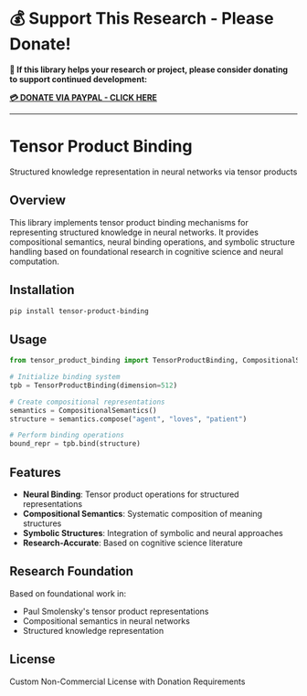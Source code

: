# 💰 Support This Research - Please Donate!

**🙏 If this library helps your research or project, please consider donating to support continued development:**

**[💳 DONATE VIA PAYPAL - CLICK HERE](https://www.paypal.com/cgi-bin/webscr?cmd=_s-xclick&hosted_button_id=WXQKYYKPHWXHS)**

---

# Tensor Product Binding

Structured knowledge representation in neural networks via tensor products

## Overview

This library implements tensor product binding mechanisms for representing structured knowledge in neural networks. It provides compositional semantics, neural binding operations, and symbolic structure handling based on foundational research in cognitive science and neural computation.

## Installation

```bash
pip install tensor-product-binding
```

## Usage

```python
from tensor_product_binding import TensorProductBinding, CompositionalSemantics

# Initialize binding system
tpb = TensorProductBinding(dimension=512)

# Create compositional representations
semantics = CompositionalSemantics()
structure = semantics.compose("agent", "loves", "patient")

# Perform binding operations
bound_repr = tpb.bind(structure)
```

## Features

- **Neural Binding**: Tensor product operations for structured representations
- **Compositional Semantics**: Systematic composition of meaning structures
- **Symbolic Structures**: Integration of symbolic and neural approaches
- **Research-Accurate**: Based on cognitive science literature

## Research Foundation

Based on foundational work in:
- Paul Smolensky's tensor product representations
- Compositional semantics in neural networks
- Structured knowledge representation

## License

Custom Non-Commercial License with Donation Requirements